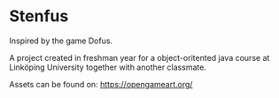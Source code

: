 # Stenfus

Inspired by the game Dofus.

A project created in freshman year for a object-oritented java course at Linköping University together with another classmate.

Assets can be found on: https://opengameart.org/
